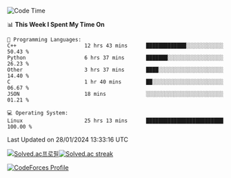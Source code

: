 
<!--START_SECTION:waka-->
![Code Time](http://img.shields.io/badge/Code%20Time-3%2C207%20hrs%2026%20mins-blue)

📊 **This Week I Spent My Time On** 

```text
💬 Programming Languages: 
C++                      12 hrs 43 mins      █████████████░░░░░░░░░░░░   50.43 % 
Python                   6 hrs 37 mins       ███████░░░░░░░░░░░░░░░░░░   26.23 % 
Other                    3 hrs 37 mins       ████░░░░░░░░░░░░░░░░░░░░░   14.40 % 
C                        1 hr 40 mins        ██░░░░░░░░░░░░░░░░░░░░░░░   06.67 % 
JSON                     18 mins             ░░░░░░░░░░░░░░░░░░░░░░░░░   01.21 % 

💻 Operating System: 
Linux                    25 hrs 13 mins      █████████████████████████   100.00 % 
```


 Last Updated on 28/01/2024 13:33:16 UTC
<!--END_SECTION:waka-->


[![Solved.ac프로필](http://mazassumnida.wtf/api/generate_badge?boj=hckim96)](https://solved.ac/hckim96)[![Solved.ac streak](http://mazandi.herokuapp.com/api?handle=hckim96&theme=dark)](https://solved.ac/hckim96)


[![CodeForces Profile](https://cf.leed.at?id=hckim96)](https://codeforces.com/profile/hckim96)

